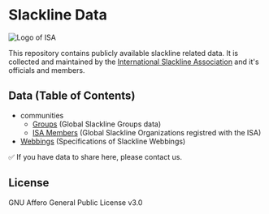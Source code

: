 # Slackline Data

![Logo of ISA](https://www.slacklineinternational.org/wp-content/uploads/2015/08/ISA-Logo-Long-300x52.png)

This repository contains publicly available slackline related data. It is collected and maintained by the [International Slackline Association](https://www.slacklineinternational.org/) and it's officials and members.

## Data (Table of Contents)

- communities
  - [Groups](data/communities/groups) (Global Slackline Groups data)
  - [ISA Members](data/communities/isa) (Global Slackline Organizations registred with the ISA)
- [Webbings](data/webbings.json) (Specifications of Slackline Webbings)

✅ If you have data to share here, please contact us.

## License

GNU Affero General Public License v3.0
